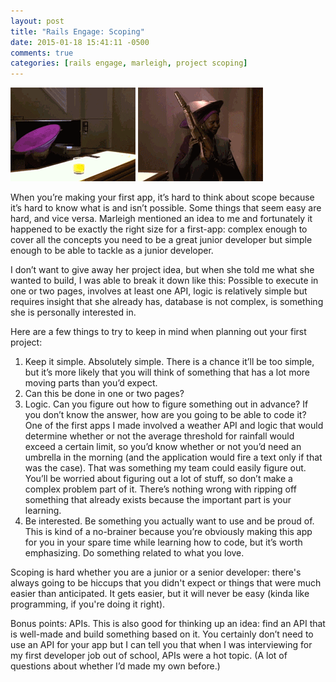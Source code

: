 ```yaml
---
layout: post
title: "Rails Engage: Scoping"
date: 2015-01-18 15:41:11 -0500
comments: true
categories: [rails engage, marleigh, project scoping]
---
```


![](/images/guinan_gun.gif) ![](/images/guinan_gun2.gif)

When you’re making your first app, it’s hard to think about scope because it’s hard to know what is and isn’t possible. Some things that seem easy are hard, and vice versa. Marleigh mentioned an idea to me and fortunately it happened to be exactly the right size for a first-app: complex enough to cover all the concepts you need to be a great junior developer but simple enough to be able to tackle as a junior developer.

I don’t want to give away her project idea, but when she told me what she wanted to build, I was able to break it down like this: Possible to execute in one or two pages, involves at least one API, logic is relatively simple but requires insight that she already has, database is not complex, is something she is personally interested in.

Here are a few things to try to keep in mind when planning out your first project:

1. Keep it simple. Absolutely simple. There is a chance it’ll be too simple, but it’s more likely that you will think of something that has a lot more moving parts than you’d expect.
2. Can this be done in one or two pages?
3. Logic. Can you figure out how to figure something out in advance? If you don’t know the answer, how are you going to be able to code it? One of the first apps I made involved a weather API and logic that would determine whether or not the average threshold for rainfall would exceed a certain limit, so you’d know whether or not you’d need an umbrella in the morning (and the application would fire a text only if that was the case). That was something my team could easily figure out. You’ll be worried about figuring out a lot of stuff, so don’t make a complex problem part of it. There’s nothing wrong with ripping off something that already exists because the important part is your learning.
4. Be interested. Be something you actually want to use and be proud of. This is kind of a no-brainer because you’re obviously making this app for you in your spare time while learning how to code, but it’s worth emphasizing. Do something related to what you love. 

Scoping is hard whether you are a junior or a senior developer: there's always going to be hiccups that you didn't expect or things that were much easier than anticipated. It gets easier, but it will never be easy (kinda like programming, if you're doing it right).

Bonus points: APIs. This is also good for thinking up an idea: find an API that is well-made and build something based on it. You certainly don’t need to use an API for your app but I can tell you that when I was interviewing for my first developer job out of school, APIs were a hot topic. (A lot of questions about whether I’d made my own before.)